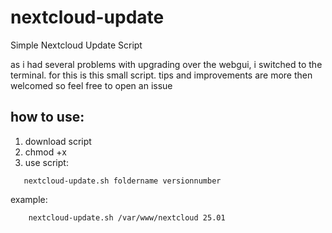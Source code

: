 # nextcloud-update
Simple Nextcloud Update Script

as i had several problems with upgrading over the webgui, i switched to the terminal. for this is this small script. 
tips and improvements are more then welcomed so feel free to open an issue

## how to use:
 1. download script
 2.  chmod +x 
 3.  use script:
 ```
    nextcloud-update.sh foldername versionnumber
 ```
example:
```
    nextcloud-update.sh /var/www/nextcloud 25.01
 ```

